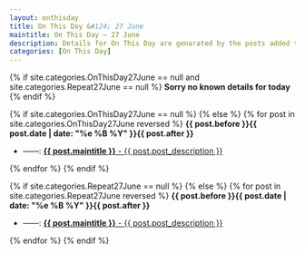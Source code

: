```yaml
---
layout: onthisday
title: On This Day &#124; 27 June
maintitle: On This Day — 27 June
description: Details for On This Day are genarated by the posts added to the website so the content is subject to changes/updates over time.
categories: [On This Day]
---
```


{% if site.categories.OnThisDay27June == null and site.categories.Repeat27June == null %}
<strong>Sorry no known details for today</strong>
{% endif %}

{% if site.categories.OnThisDay27June == null %}
{% else %}
{% for post in site.categories.OnThisDay27June reversed %}
<strong>{{ post.before }}{{ post.date | date: "%e %B %Y" }}{{ post.after }}</strong>
<ul>
<li> ——: <a href="{{ post.url }}"><strong>{{ post.maintitle }}</strong> - {{ post.post_description }}</a></li>
</ul>
{% endfor %}
{% endif %}

{% if site.categories.Repeat27June == null %}
{% else %}
{% for post in site.categories.Repeat27June reversed %}
<strong>{{ post.before }}{{ post.date | date: "%e %B %Y" }}{{ post.after }}</strong>
<ul>
<li> ——: <a href="{{ post.url }}"><strong>{{ post.maintitle }}</strong> - {{ post.post_description }}</a></li>
</ul>
{% endfor %}
{% endif %}
